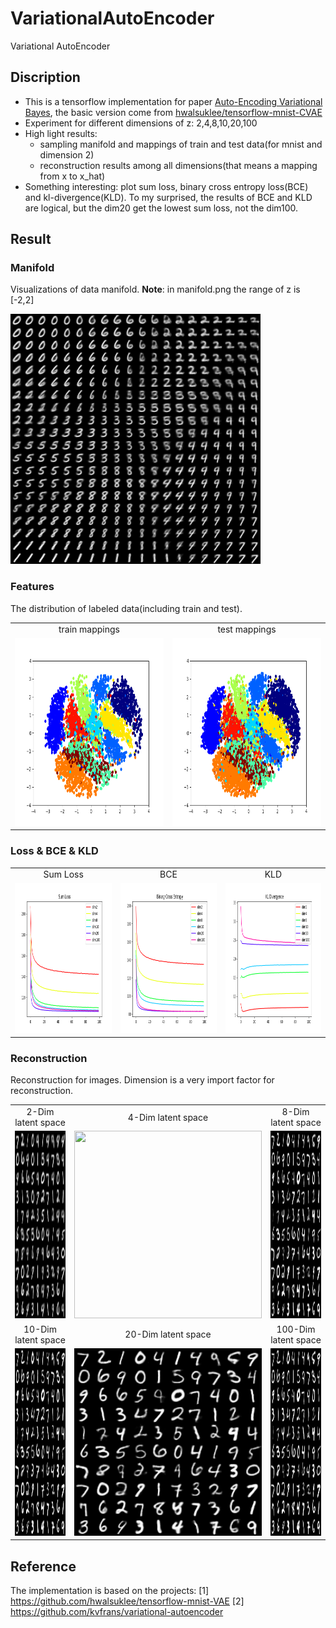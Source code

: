 # VariationalAutoEncoder
Variational AutoEncoder

## Discription
- This is a tensorflow implementation for paper [Auto-Encoding Variational Bayes](https://arxiv.org/abs/1312.6114), the basic version come from [hwalsuklee/tensorflow-mnist-CVAE](https://github.com/hwalsuklee/tensorflow-mnist-CVAE)
- Experiment for different dimensions of z: 2,4,8,10,20,100
- High light results:
	- sampling manifold and mappings of train and test data(for mnist and dimension 2)
	- reconstruction results among all dimensions(that means a mapping from x to x_hat)
- Something interesting: plot sum loss, binary cross entropy loss(BCE) and kl-divergence(KLD). To my surprised, the results of BCE and KLD are logical, but the dim20 get the lowest sum loss, not the dim100.
	

## Result
### Manifold
Visualizations of data manifold. **Note**: in manifold.png the range of z is [-2,2]
<p><img src="save/manifold.png" width="400", height="400"></p>


### Features
The distribution of labeled data(including train and test).
<p align="center">
	<table align='center'>
		<tr align='center'>
			<td> train mappings </td>
			<td> test mappings </td>
		</tr>
		<tr>
			<td><img src = 'save/train_z_map.png' height = '300px'>
			<td><img src = 'save/test_z_map.png' height = '300px'>
		</tr>
	</table>
</p>

### Loss & BCE & KLD
<p align='center'>
	<table align='center'>
		<tr align='center'>
			<td> Sum Loss </td>
			<td> BCE </td>
			<td> KLD </td>
		</tr>
		<tr>
			<td><img src = 'save/Loss.png' width='320px' height='240px'>
			<td><img src = 'save/BCE.png' width='320px' height='240px'>
			<td><img src = 'save/KLD.png' width='320px' height='240px'>
		</tr>
	</table>
</p>

### Reconstruction
Reconstruction for images. Dimension is a very import factor for reconstruction.
<p align='center'>
	<table align='center'>
		<tr align='center'>
			<td> 2-Dim latent space </td>
			<td> 4-Dim latent space </td>
			<td> 8-Dim latent space </td>
		</tr>
		<tr>
			<td><img src = 'save/dim2.png' width='300px' height='300px'>
			<td><img src = 'save/dim3.png' width='300px' height='300px'>
			<td><img src = 'save/dim8.png' width='300px' height='300px'>
		</tr>
		<tr align='center'>
			<td> 10-Dim latent space </td>
			<td> 20-Dim latent space </td>
			<td> 100-Dim latent space </td>
		</tr>
		<tr>
			<td><img src = 'save/dim10.png' width='300px' height='300px'>
			<td><img src = 'save/dim20.png' width='300px' height='300px'>
			<td><img src = 'save/dim100.png' width='300px' height='300px'>
		</tr>
	</table>
</p>

## Reference
The implementation is based on the projects: 
[1] https://github.com/hwalsuklee/tensorflow-mnist-VAE
[2] https://github.com/kvfrans/variational-autoencoder 